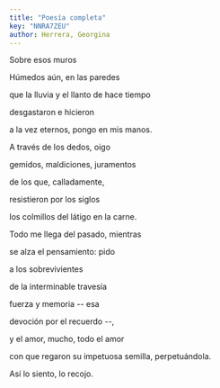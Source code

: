 ```yaml
---
title: "Poesía completa"
key: "NNRA7ZEU"
author: Herrera, Georgina
---
```

<div data-schema-version="8"><p>Sobre esos muros</p> <p>Húmedos aún, en las paredes</p> <p>que la lluvia y el llanto de hace tiempo</p> <p>desgastaron e hicieron</p> <p>a la vez eternos, pongo en mis manos.</p> <p>A través de los dedos, oigo</p> <p>gemidos, maldiciones, juramentos</p> <p>de los que, calladamente,</p> <p>resistieron por los siglos</p> <p>los colmillos del látigo en la carne.</p> <p>Todo me llega del pasado, mientras</p> <p>se alza el pensamiento: pido</p> <p>a los sobrevivientes</p> <p>de la interminable travesía</p> <p>fuerza y memoria -- esa</p> <p>devoción por el recuerdo --,</p> <p>y el amor, mucho, todo el amor</p> <p>con que regaron su impetuosa semilla, perpetuándola.</p> <p>Así lo siento, lo recojo.</p> </div>